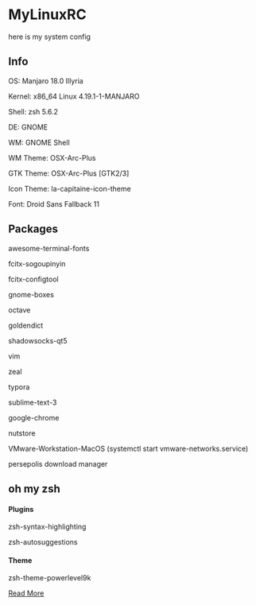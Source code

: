 # MyLinuxRC

here is my system config

## Info

OS: Manjaro 18.0 Illyria

Kernel: x86_64 Linux 4.19.1-1-MANJARO

Shell: zsh 5.6.2

DE: GNOME 

WM: GNOME Shell

WM Theme: OSX-Arc-Plus

GTK Theme: OSX-Arc-Plus [GTK2/3]

Icon Theme: la-capitaine-icon-theme

Font: Droid Sans Fallback 11

## Packages

awesome-terminal-fonts 

fcitx-sogoupinyin

fcitx-configtool 

gnome-boxes

octave

goldendict

shadowsocks-qt5

vim

zeal

typora

sublime-text-3

google-chrome

nutstore

VMware-Workstation-MacOS (systemctl start vmware-networks.service)

persepolis download manager

## oh my zsh

#### Plugins

zsh-syntax-highlighting

zsh-autosuggestions

#### Theme

zsh-theme-powerlevel9k



[Read More](https://blog.fcteam.net/archives/672/)





